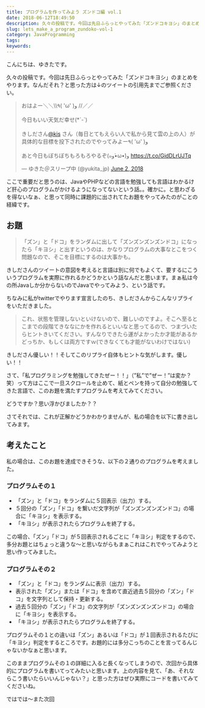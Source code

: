 ```yaml
---
title: プログラムを作ってみよう ズンドコ編 vol.1
date: 2018-06-12T18:49:50
description: 久々の投稿です。今回は先日ふらっとやってみた「ズンドコキヨシ」のまとめをやります。なんだそれ？と思った
slug: lets_make_a_program_zundoko-vol-1
category: JavaProgramming
tags: 
keywords: 
---
```


こんにちは、ゆきたです。

久々の投稿です。今回は先日ふらっとやってみた「ズンドコキヨシ」のまとめをやります。なんだそれ？と思った方は↓のツイートの引用先までご参照ください。

<blockquote class="twitter-tweet"><p lang="ja" dir="ltr">おはよー＼＼\\٩( &#39;ω&#39; )و //／／<br><br>今日もいい天気だ幸せ(*´-`)<br><br>きしださん<a href="https://twitter.com/kis?ref_src=twsrc%5Etfw">@kis</a> さん（毎日とてもえらい人で私から見て雲の上の人）が具体的な目標を投下されたのでやってみよー٩( &#39;ω&#39; )و<br><br>あと今日もぼちぼちもろもろやるぞ(๑و•̀ω•́)و <a href="https://t.co/GidDLrUJTq">https://t.co/GidDLrUJTq</a></p>&mdash; ゆきた＠スリープ中 (@yukita_jp) <a href="https://twitter.com/yukita_jp/status/1003029812309471232?ref_src=twsrc%5Etfw">June 2, 2018</a></blockquote>

ここで重要だと思うのは、JavaやPHPなどの言語を勉強しても言語はわかるけど肝心のプログラムがかけるようになってないという話。。確かに。と思わざるを得ないなぁ、と思って同時に課題的に出されてたお題をやってみたのがことの経緯です。

## お題

> 「ズン」と「ドコ」をランダムに出して「ズンズンズンズンドコ」になったら「キヨシ」と出すというのは、かなりプログラムの大事なとこをつく問題なので、そこを目標にするのは大事かも。

きしださんのツイートの意図を考えると言語は別に何でもよくて、要するにこういうプログラムを実際に作れるかどうかという話なんだと思います。まぁ私は今の所Javaしか分からないのでJavaでやってみよう、という話です。

ちなみに私がtwitterでやります宣言したのち、きしださんからこんなリプライをいただきました。

> これ、状態を管理しないといけないので、難しいのですよ。そこへ至るとこまでの段階てきななにかを作れるといいなと思ってるので、つまづいたらヒントきいてください。すんなりできたら運がよかったか才能があるかどっちか、もしくは両方ですｗ(できなくても才能がないわけではない)

きしださん優しい！！そしてこのリプライ自体もヒントな気がします。優しい！！

さて、「私プログラミングを勉強してきたぜー！！」（”私”で”ぜー！”は変か？笑）って方はここで一旦スクロールを止めて、紙とペンを持って自分の勉強してきた言語で、このお題を満たすプログラムを考えてみてください。

どうですか？思い浮かびましたか？？

さてそれでは、これが正解かどうかわかりませんが、私の場合を以下に書き出してみます。

## 考えたこと

私の場合は、このお題を達成できそうな、以下の２通りのプログラムを考えました。

### プログラムその１

- 「ズン」と「ドコ」をランダムに５回表示（出力）する。
- ５回分の「ズン」「ドコ」を繋いだ文字列が「ズンズンズンズンドコ」の場合に「キヨシ」を表示する。
- 「キヨシ」が表示されたらプログラムを終了する。

この場合、「ズン」「ドコ」が５回表示されるごとに「キヨシ」判定をするので、多分お題とはちょっと違うな〜と思いながらもまぁこれはこれでやってみようと思い作ってみました。

### プログラムその２

- 「ズン」と「ドコ」をランダムに表示（出力）する。
- 表示された「ズン」または「ドコ」を含めて直近過去５回分の「ズン」「ドコ」を文字列として保持・更新する。
- 過去５回分の「ズン」「ドコ」の文字列が「ズンズンズンズンドコ」の場合に「キヨシ」を表示する。
- 「キヨシ」が表示されたらプログラムを終了する。

プログラムその１との違いは「ズン」あるいは「ドコ」が１回表示されるたびに「キヨシ」判定をするところです。お題的には多分こっちのことを言ってるんじゃないかなぁと思います。

このままプログラムその１の詳細に入ると長くなってしまうので、次回から具体的にプログラムを書いてってみたいと思います。上の内容を見て、「あ、それならこう書いたらいいんじゃない？」と思った方はぜひ実際にコードを書いてみてくださいね。

ではでは〜また次回

